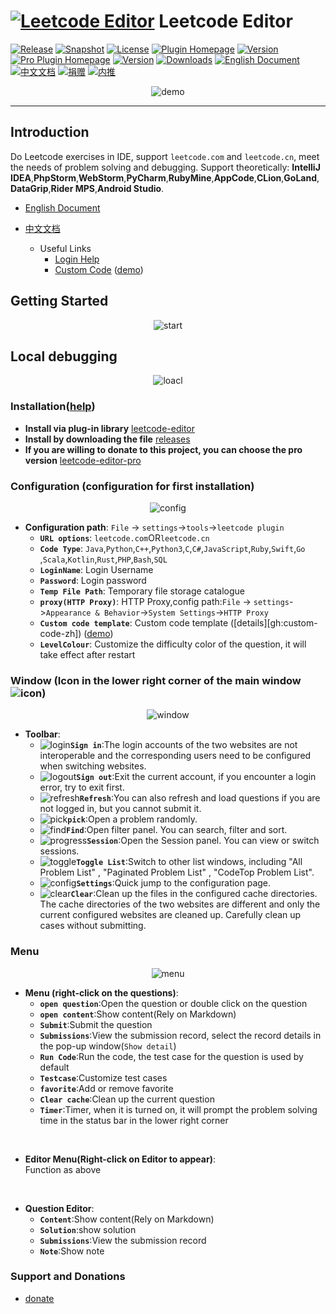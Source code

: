 # [![Leetcode Editor][plugin-logo]][gh:leetcode-editor] Leetcode Editor

[![Release][badge:release]][gh:releases]
[![Snapshot][badge:snapshot]][gh:snapshot]
[![License][badge:license]][gh:license]
[![Plugin Homepage][badge:plugin-homepage]][plugin-homepage]
[![Version][badge:version]][plugin-versions]
[![Pro Plugin Homepage][badge:plugin-homepage-pro]][plugin-homepage-pro]
[![Version][badge:pro-version]][plugin-versions-pro]
[![Downloads][badge:downloads]][plugin-homepage]
[![English Document][badge:en-doc]][gh:en-doc]
[![中文文档][badge:zh-doc]][gh:zh-doc]
[![捐赠][badge:donate]][shuzijun-donate]
[![内推][badge:referrals]][shuzijun-referrals]

<p align="center"><img src="https://s1.imagehub.cc/images/2022/07/10/leetcode-demo.gif" alt="demo" style="width: auto;height: auto;max-width: 90%; max-height: 90%;"></p>

---

## Introduction  
  Do Leetcode exercises in IDE, support `leetcode.com` and `leetcode.cn`, meet the needs of problem solving and debugging.
  Support theoretically: **IntelliJ IDEA**,**PhpStorm**,**WebStorm**,**PyCharm**,**RubyMine**,**AppCode**,**CLion**,**GoLand**,**DataGrip**,**Rider MPS**,**Android Studio**.  

  - [English Document][gh:en-doc]
  - [中文文档][gh:zh-doc]

    - Useful Links
      - [Login Help][gh:login-help]
      - [Custom Code][gh:custom-code] ([demo][gh:leetcode-question])  
  
## Getting Started  
<p align="center"><img src="https://cdn.jsdelivr.net/gh/shuzijun/leetcode-editor@sync/doc/leetcode-editor-3.0.gif" alt="start" style="width: auto;height: auto;max-width: 90%; max-height: 90%;"></p>
 

## Local debugging  
<p align="center"><img src="https://cdn.jsdelivr.net/gh/shuzijun/leetcode-editor@sync/doc/customConfig-100.gif" alt="loacl" style="width: auto;height: auto;max-width: 90%; max-height: 90%;"></p>
  

### Installation([help][managing-plugins])  
- **Install via plug-in library** [leetcode-editor][plugin-homepage]  
- **Install by downloading the file** [releases][gh:releases]    
- **If you are willing to donate to this project, you can choose the pro version** [leetcode-editor-pro][plugin-homepage-pro]  

### Configuration (configuration for first installation)  

<p align="center"><img src="https://cdn.jsdelivr.net/gh/shuzijun/leetcode-editor@sync/doc/config-3.0.jpg" alt="config" style="width: auto;height: auto;max-width: 90%; max-height: 90%;"></p>

 
- **Configuration path**: `File` -> `settings`->`tools`->`leetcode plugin`  
  - **`URL options`**: `leetcode.com`OR`leetcode.cn`  
  - **`Code Type`**: `Java`,`Python`,`C++`,`Python3`,`C`,`C#`,`JavaScript`,`Ruby`,`Swift`,`Go` ,`Scala`,`Kotlin`,`Rust`,`PHP`,`Bash`,`SQL`   
  - **`LoginName`**: Login Username
  - **`Password`**: Login password  
  - **`Temp File Path`**: Temporary file storage catalogue  
  - **`proxy(HTTP Proxy)`**: HTTP Proxy,config path:`File` -> `settings`->`Appearance & Behavior`->`System Settings`->`HTTP Proxy`
  - **`Custom code template`**: Custom code template ([details][gh:custom-code-zh]) ([demo][gh:leetcode-question])  
  - **`LevelColour`**: Customize the difficulty color of the question, it will take effect after restart
  
### Window (Icon in the lower right corner of the main window![icon][icon:leetcode])  

<p align="center"><img src="https://cdn.jsdelivr.net/gh/shuzijun/leetcode-editor@sync/doc/window-3.0.jpg" alt="window" style="width: auto;height: auto;max-width: 90%; max-height: 90%;"></p>  
  
- **Toolbar**:  
  - ![login][icon:login]**`Sign in`**:The login accounts of the two websites are not interoperable and the corresponding users need to be configured when switching websites.  
  - ![logout][icon:logout]**`Sign out`**:Exit the current account, if you encounter a login error, try to exit first.  
  - ![refresh][icon:refresh]**`Refresh`**:You can also refresh and load questions if you are not logged in, but you cannot submit it.  
  - ![pick][icon:pick]**`pick`**:Open a problem randomly.  
  - ![find][icon:find]**`Find`**:Open filter panel. You can search, filter and sort.   
  - ![progress][icon:progress]**`Session`**:Open the Session panel. You can view or switch sessions.  
  - ![toggle][icon:toggle]**`Toggle List`**:Switch to other list windows, including "All Problem List" , "Paginated Problem List" , "CodeTop Problem List".  
  - ![config][icon:config]**`Settings`**:Quick jump to the configuration page.  
  - ![clear][icon:clear]**`Clear`**:Clean up the files in the configured cache directories. The cache directories of the two websites are different and only the current configured websites are cleaned up. Carefully clean up cases without submitting.  

### Menu  
<p align="center"><img src="https://cdn.jsdelivr.net/gh/shuzijun/leetcode-editor@sync/doc/menu-3.0.jpg" alt="menu" style="width: auto;height: auto;max-width: 90%; max-height: 90%;"></p>


- **Menu (right-click on the questions)**:  
  - **`open question`**:Open the question or double click on the question  
  - **`open content`**:Show content(Rely on Markdown)  
  - **`Submit`**:Submit the question  
  - **`Submissions`**:View the submission record, select the record details in the pop-up window(`Show detail`)  
  - **`Run Code`**:Run the code, the test case for the question is used by default  
  - **`Testcase`**:Customize test cases  
  - **`favorite`**:Add or remove favorite
  - **`Clear cache`**:Clean up the current question  
  - **`Timer`**:Timer, when it is turned on, it will prompt the problem solving time in the status bar in the lower right corner    

<br> 

- **Editor Menu(Right-click on Editor to appear)**:  
  Function as above  

<br>  

- **Question Editor**:
  - **`Content`**:Show content(Rely on Markdown)
  - **`Solution`**:show solution
  - **`Submissions`**:View the submission record
  - **`Note`**:Show note 

### Support and Donations
* [donate][shuzijun-donate]


[plugin-logo]: https://cdn.jsdelivr.net/gh/shuzijun/leetcode-editor@master/src/main/resources/META-INF/pluginIcon.svg

[badge:plugin-homepage]: https://img.shields.io/badge/Plugin%20Home-Leetcode%20Editor-blue?logo=jetbrains&style=flat-square
[badge:plugin-homepage-pro]: https://img.shields.io/badge/Pro%20Plugin%20Home-Leetcode%20Editor%20Pro-blue?logo=jetbrains&style=flat-square&color=blueviolet
[badge:release]: https://img.shields.io/github/workflow/status/shuzijun/leetcode-editor/Release?style=flat-square&logo=github&label=Build
[badge:snapshot]: https://img.shields.io/github/workflow/status/shuzijun/leetcode-editor/Snapshot?style=flat-square&logo=github&label=Build
[badge:license]: https://img.shields.io/github/license/shuzijun/leetcode-editor.svg?style=flat-square&&label=License
[badge:downloads]: https://img.shields.io/jetbrains/plugin/d/12132?style=flat-square&label=Plugin%20Downloads&logo=jetbrains
[badge:version]: https://img.shields.io/jetbrains/plugin/v/12132?label=Plugin%20Version&logo=jetbrains&style=flat-square
[badge:pro-version]: https://img.shields.io/jetbrains/plugin/v/17166?label=Pro%20Plugin%20Version&logo=jetbrains&style=flat-square&color=blueviolet
[badge:en-doc]: https://img.shields.io/badge/Docs-English%20Document-blue?logo=docs&style=flat-square
[badge:zh-doc]: https://img.shields.io/badge/Docs-中文文档-blue?logo=docs&style=flat-square
[badge:donate]: https://img.shields.io/badge/Docs-donate-ff69c4?logo=docs&style=flat-square
[badge:referrals]: https://img.shields.io/badge/Docs-referrals-ff69c4?logo=docs&style=flat-square

[icon:leetcode]: https://cdn.jsdelivr.net/gh/shuzijun/leetcode-editor@master/src/main/resources/icons/LeetCode_dark.svg
[icon:login]: https://cdn.jsdelivr.net/gh/shuzijun/leetcode-editor@master/src/main/resources/icons/login_dark.svg
[icon:logout]: https://cdn.jsdelivr.net/gh/shuzijun/leetcode-editor@master/src/main/resources/icons/logout_dark.svg
[icon:refresh]: https://cdn.jsdelivr.net/gh/shuzijun/leetcode-editor@master/src/main/resources/icons/refresh_dark.svg
[icon:pick]: https://cdn.jsdelivr.net/gh/shuzijun/leetcode-editor@master/src/main/resources/icons/random_dark.svg
[icon:find]: https://cdn.jsdelivr.net/gh/shuzijun/leetcode-editor@master/src/main/resources/icons/find_dark.svg
[icon:progress]: https://cdn.jsdelivr.net/gh/shuzijun/leetcode-editor@master/src/main/resources/icons/progress_dark.svg
[icon:toggle]: https://cdn.jsdelivr.net/gh/shuzijun/leetcode-editor@sync/src/main/resources/icons/toggle_dark.svg
[icon:config]: https://cdn.jsdelivr.net/gh/shuzijun/leetcode-editor@sync/src/main/resources/icons/config_lc_dark.svg
[icon:clear]: https://cdn.jsdelivr.net/gh/shuzijun/leetcode-editor@master/src/main/resources/icons/clear_dark.svg

[gh:leetcode-editor]: https://github.com/shuzijun/leetcode-editor
[gh:releases]: https://github.com/shuzijun/leetcode-editor/releases
[gh:snapshot]: https://github.com/shuzijun/leetcode-editor/actions?query=workflow%3ASnapshot
[gh:license]: https://github.com/shuzijun/leetcode-editor/blob/master/LICENSE
[gh:en-doc]: #Introduction
[gh:zh-doc]: https://github.com/shuzijun/leetcode-editor/blob/master/README_ZH.md
[gh:login-help]: https://github.com/shuzijun/leetcode-editor/blob/master/doc/LoginHelp.md
[gh:custom-code]: https://github.com/shuzijun/leetcode-editor/blob/master/doc/CustomCode.md
[gh:leetcode-question]: https://github.com/shuzijun/leetcode-question
[gh:question]: https://github.com/shuzijun/leetcode-editor/wiki/%E5%B8%B8%E8%A7%81%E9%97%AE%E9%A2%98

[plugin-homepage]: https://plugins.jetbrains.com/plugin/12132-leetcode-editor
[plugin-versions]: https://plugins.jetbrains.com/plugin/12132-leetcode-editor/versions
[plugin-homepage-pro]: https://plugins.jetbrains.com/plugin/17166-leetcode-editor-pro
[plugin-versions-pro]: https://plugins.jetbrains.com/plugin/17166-leetcode-editor-pro/versions
[managing-plugins]: https://www.jetbrains.com/help/idea/managing-plugins.html

[shuzijun-donate]: https://shuzijun.cn/donate.html
[shuzijun-referrals]: https://shuzijun.cn/referrals.html